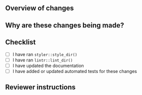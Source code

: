 ## Overview of changes

<!-- Briefly describe the purpose of this pull request. -->

<!-- Add any relevant screenshots or images, including before and after if possible. -->

<!-- If this PR is related to any existing issues, mention them here (e.g., "Resolves #123"). -->

## Why are these changes being made?

<!-- Explicitly state the reason for the pull request -->

## Checklist

<!-- Put 'x' in the checkboxes that you have completed to help your reviewer -->

- [ ] I have ran `styler::style_dir()`
- [ ] I have ran `lintr::lint_dir()`
- [ ] I have updated the documentation
- [ ] I have added or updated automated tests for these changes

## Reviewer instructions

<!-- Put any specific questions or instructions for reviewers in here -->